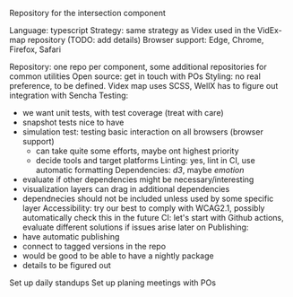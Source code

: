 Repository for the intersection component

Language: typescript
Strategy: same strategy as Videx used in the VidEx-map repository (TODO: add details)
Browser support: Edge, Chrome, Firefox, Safari

Repository: one repo per component, some additional repositories for common utilities
Open source: get in touch with POs
Styling: no real preference, to be defined. Videx map uses SCSS, WellX has to figure out integration with Sencha
Testing:
  - we want unit tests, with test coverage (treat with care)
  - snapshot tests nice to have
  - simulation test: testing basic interaction on all browsers (browser support)
    - can take quite some efforts, maybe ont highest priority
    - decide tools and target platforms
Linting: yes, lint in CI, use automatic formatting
Dependencies: _d3_, maybe _emotion_
  - evaluate if other dependencies might be necessary/interesting
  - visualization layers can drag in additional dependencies
  - dependnecies should not be included unless used by some specific layer
Accessibility: try our best to comply with WCAG2.1, possibly automatically check this in the future
CI: let's start with Github actions, evaluate different solutions if issues arise later on
Publishing: 
  - have automatic publishing
  - connect to tagged versions in the repo
  - would be good to be able to have a nightly package
  - details to be figured out
  
  Set up daily standups
  Set up planing meetings with POs
  
